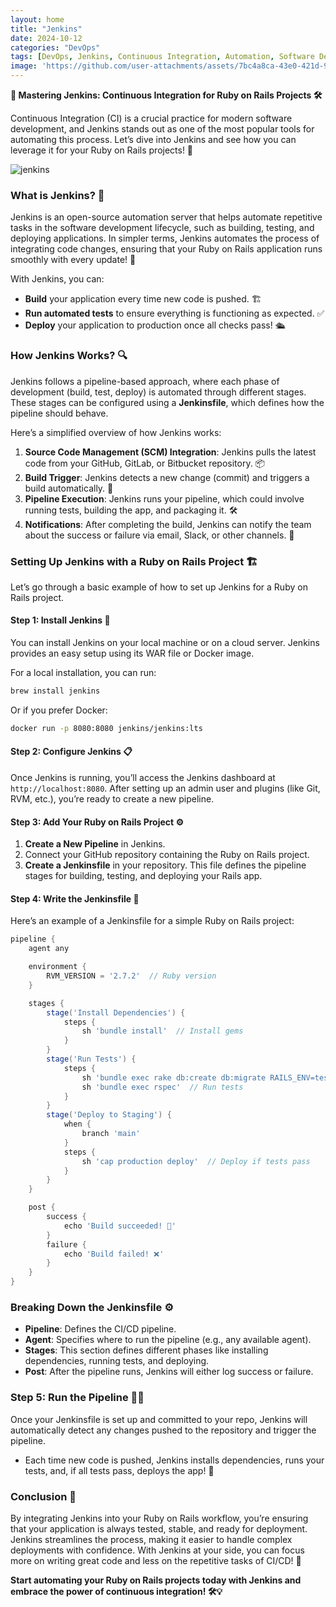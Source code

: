 ```yaml
---
layout: home
title: "Jenkins"
date: 2024-10-12
categories: "DevOps"
tags: [DevOps, Jenkins, Continuous Integration, Automation, Software Development]
image: 'https://github.com/user-attachments/assets/7bc4a8ca-43e0-421d-941f-40dcb8dbea0c'
---
```


**🚀 Mastering Jenkins: Continuous Integration for Ruby on Rails Projects 🛠️**

Continuous Integration (CI) is a crucial practice for modern software development, and Jenkins stands out as one of the most popular tools for automating this process. Let’s dive into Jenkins and see how you can leverage it for your Ruby on Rails projects! 🎯

![jenkins](https://github.com/user-attachments/assets/7bc4a8ca-43e0-421d-941f-40dcb8dbea0c)

### What is Jenkins? 🤔

Jenkins is an open-source automation server that helps automate repetitive tasks in the software development lifecycle, such as building, testing, and deploying applications. In simpler terms, Jenkins automates the process of integrating code changes, ensuring that your Ruby on Rails application runs smoothly with every update! 🚀

With Jenkins, you can:

- **Build** your application every time new code is pushed. 🏗️
- **Run automated tests** to ensure everything is functioning as expected. ✅
- **Deploy** your application to production once all checks pass! 🛳️

### How Jenkins Works? 🔍

Jenkins follows a pipeline-based approach, where each phase of development (build, test, deploy) is automated through different stages. These stages can be configured using a **Jenkinsfile**, which defines how the pipeline should behave.

Here’s a simplified overview of how Jenkins works:

1. **Source Code Management (SCM) Integration**: Jenkins pulls the latest code from your GitHub, GitLab, or Bitbucket repository. 📦
2. **Build Trigger**: Jenkins detects a new change (commit) and triggers a build automatically. 🔄
3. **Pipeline Execution**: Jenkins runs your pipeline, which could involve running tests, building the app, and packaging it. 🛠️
4. **Notifications**: After completing the build, Jenkins can notify the team about the success or failure via email, Slack, or other channels. 📩

### Setting Up Jenkins with a Ruby on Rails Project 🏗️

Let’s go through a basic example of how to set up Jenkins for a Ruby on Rails project.

#### Step 1: Install Jenkins 🚀

You can install Jenkins on your local machine or on a cloud server. Jenkins provides an easy setup using its WAR file or Docker image.

For a local installation, you can run:

```bash
brew install jenkins
```

Or if you prefer Docker:

```bash
docker run -p 8080:8080 jenkins/jenkins:lts
```

#### Step 2: Configure Jenkins 📋

Once Jenkins is running, you’ll access the Jenkins dashboard at `http://localhost:8080`. After setting up an admin user and plugins (like Git, RVM, etc.), you’re ready to create a new pipeline.

#### Step 3: Add Your Ruby on Rails Project ⚙️

1. **Create a New Pipeline** in Jenkins.
2. Connect your GitHub repository containing the Ruby on Rails project.
3. **Create a Jenkinsfile** in your repository. This file defines the pipeline stages for building, testing, and deploying your Rails app.

#### Step 4: Write the Jenkinsfile 📜

Here’s an example of a Jenkinsfile for a simple Ruby on Rails project:

```groovy
pipeline {
    agent any

    environment {
        RVM_VERSION = '2.7.2'  // Ruby version
    }

    stages {
        stage('Install Dependencies') {
            steps {
                sh 'bundle install'  // Install gems
            }
        }
        stage('Run Tests') {
            steps {
                sh 'bundle exec rake db:create db:migrate RAILS_ENV=test'  // Setup test database
                sh 'bundle exec rspec'  // Run tests
            }
        }
        stage('Deploy to Staging') {
            when {
                branch 'main'
            }
            steps {
                sh 'cap production deploy'  // Deploy if tests pass
            }
        }
    }

    post {
        success {
            echo 'Build succeeded! 🎉'
        }
        failure {
            echo 'Build failed! ❌'
        }
    }
}
```

### Breaking Down the Jenkinsfile ⚙️

- **Pipeline**: Defines the CI/CD pipeline.
- **Agent**: Specifies where to run the pipeline (e.g., any available agent).
- **Stages**: This section defines different phases like installing dependencies, running tests, and deploying.
- **Post**: After the pipeline runs, Jenkins will either log success or failure.

### Step 5: Run the Pipeline 🏃‍♂️

Once your Jenkinsfile is set up and committed to your repo, Jenkins will automatically detect any changes pushed to the repository and trigger the pipeline.

- Each time new code is pushed, Jenkins installs dependencies, runs your tests, and, if all tests pass, deploys the app! 🚀

### Conclusion 🎯

By integrating Jenkins into your Ruby on Rails workflow, you’re ensuring that your application is always tested, stable, and ready for deployment. Jenkins streamlines the process, making it easier to handle complex deployments with confidence. With Jenkins at your side, you can focus more on writing great code and less on the repetitive tasks of CI/CD! 🌟

**Start automating your Ruby on Rails projects today with Jenkins and embrace the power of continuous integration! 🛠️💡**
